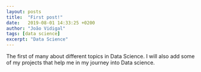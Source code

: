 ```yaml
---
layout: posts
title:  "First post!"
date:   2019-08-01 14:33:25 +0200
author: "João Vidigal"
tags: [data science]
excerpt: "Data Science"
---
```


The first of many about different topics in Data Science.
I will also add some of my projects that help me in my journey into Data science.


